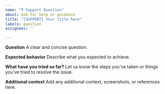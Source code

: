 ```yaml
---
name: "❓ Support Question"
about: Ask for help or guidance
title: "[SUPPORT] Your title here"
labels: question
assignees: ''

---
```


**Question**
A clear and concise question.

**Expected behavior**
Describe what you expected to achieve.

**What have you tried so far?**
Let us know the steps you’ve taken or things you’ve tried to resolve the issue.

**Additional context**
Add any additional context, screenshots, or references here.
